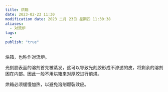 ```yaml
---
title: 烘箱
date: 2023-02-23 11:30
modification date: 2023 二月 23日 星期四 11:30:38
aliases:
  - 对流炉
tags:
  - 
publish: "true"
---
```


烘箱，也称作对流炉。

光刻胶表面的溶剂首先被蒸发，这可以导致光刻胶形成不渗透的皮，将剩余的溶剂困在内部。因此一般不用烘箱来对厚胶进行前烘。

烘箱必须缓慢加热，以避免溶剂爆裂效应。
